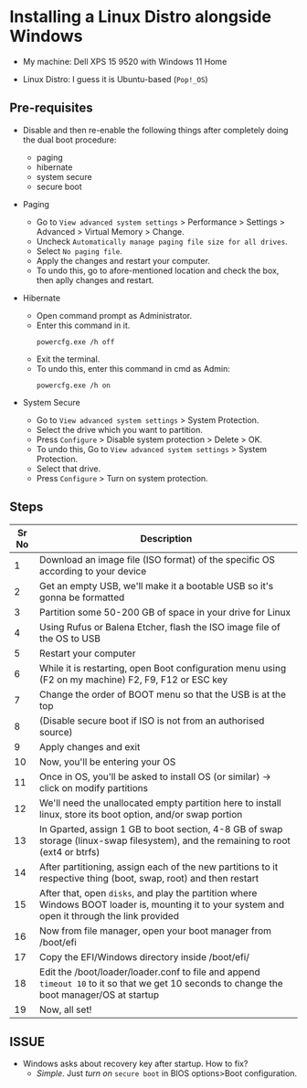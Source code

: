 # Installing a Linux Distro alongside Windows

- My machine: Dell XPS 15 9520 with Windows 11 Home

- Linux Distro: I guess it is Ubuntu-based (`Pop!_OS`)

## Pre-requisites

- Disable and then re-enable the following things after completely doing the dual boot procedure:

  - paging
  - hibernate
  - system secure
  - secure boot

- Paging

  - Go to `View advanced system settings` > Performance > Settings > Advanced > Virtual Memory > Change.
  - Uncheck `Automatically manage paging file size for all drives`.
  - Select `No paging file`.
  - Apply the changes and restart your computer.
  - To undo this, go to afore-mentioned location and check the box, then aplly changes and restart.

- Hibernate

  - Open command prompt as Administrator.
  - Enter this command in it.
    ```shell
    powercfg.exe /h off
    ```
  - Exit the terminal.
  - To undo this, enter this command in cmd as Admin:
    ```
    powercfg.exe /h on
    ```

- System Secure

  - Go to `View advanced system settings` > System Protection.
  - Select the drive which you want to partition.
  - Press `Configure` > Disable system protection > Delete > OK.
  - To undo this, Go to `View advanced system settings` > System Protection.
  - Select that drive.
  - Press `Configure` > Turn on system protection.

## Steps

| Sr No | Description                                                                                                                                     |
| ----- | ----------------------------------------------------------------------------------------------------------------------------------------------- |
| 1     | Download an image file (ISO format) of the specific OS according to your device                                                                 |
| 2     | Get an empty USB, we'll make it a bootable USB so it's gonna be formatted                                                                       |
| 3     | Partition some 50-200 GB of space in your drive for Linux                                                                                       |
| 4     | Using Rufus or Balena Etcher, flash the ISO image file of the OS to USB                                                                         |
| 5     | Restart your computer                                                                                                                           |
| 6     | While it is restarting, open Boot configuration menu using (F2 on my machine) F2, F9, F12 or ESC key                                            |
| 7     | Change the order of BOOT menu so that the USB is at the top                                                                                     |
| 8     | (Disable secure boot if ISO is not from an authorised source)                                                                                   |
| 9     | Apply changes and exit                                                                                                                          |
| 10    | Now, you'll be entering your OS                                                                                                                 |
| 11    | Once in OS, you'll be asked to install OS (or similar) -> click on modify partitions                                                            |
| 12    | We'll need the unallocated empty partition here to install linux, store its boot option, and/or swap portion                                    |
| 13    | In Gparted, assign 1 GB to boot section, 4-8 GB of swap storage (linux-swap filesystem), and the remaining to root (ext4 or btrfs)              |
| 14    | After partitioning, assign each of the new partitions to it respective thing (boot, swap, root) and then restart                                |
| 15    | After that, open `disks`, and play the partition where Windows BOOT loader is, mounting it to your system and open it through the link provided |
| 16    | Now from file manager, open your boot manager from /boot/efi                                                                                    |
| 17    | Copy the EFI/Windows directory inside /boot/efi/                                                                                                |
| 18    | Edit the /boot/loader/loader.conf to file and append `timeout 10` to it so that we get 10 seconds to change the boot manager/OS at startup      |
| 19    | Now, all set!                                                                                                                                   |

## ISSUE

- Windows asks about recovery key after startup. How to fix?
  - _Simple_. Just _turn on_ `secure boot` in BIOS options>Boot configuration.
